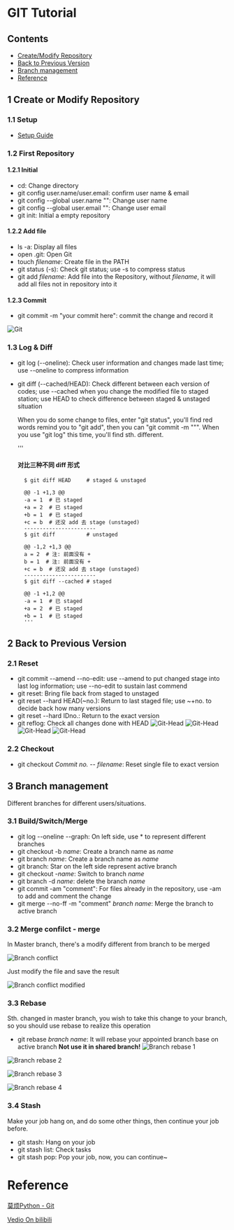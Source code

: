 # GIT Tutorial
## Contents  
- [Create/Modify Repository](#1-create-or-modify-repository)  
- [Back to Previous Version](#2-back-to-previous-version)
- [Branch management](#3-branch-management)
- [Reference](#reference)
## 1 Create or Modify Repository
### 1.1 Setup
- [Setup Guide](https://morvanzhou.github.io/tutorials/others/git/1-2-install/)

### 1.2 First Repository
#### 1.2.1 Initial
- cd: Change directory
- git config user.name/user.email: confirm user name & email
- git config --global user.name "": Change user name
- git config --global user.email "": Change user email
- git init: Initial a empty repository

#### 1.2.2 Add file
- ls -a: Display all files
- open .git: Open Git
- touch *filename*: Create file in the PATH
- git status (-s): Check git status; use -s to compress status
- git add *filename*: Add file into the Repository, without *filename*, it will add all files not in repository into it

#### 1.2.3 Commit
- git commit -m "your commit here": commit the change and record it

![Git](https://raw.githubusercontent.com/leapoldzhu/Study-Note/master/Git/img/Chapter1/gitprocess.png  "Git Process")

### 1.3 Log & Diff
- git log (--oneline): Check user information and changes made last time; use --oneline to compress information
- git diff (--cached/HEAD): Check different between each version of codes; use --cached when you change the modified file to staged station; use HEAD to check difference between staged & unstaged situation

    When you do some change to files, enter "git status", you'll find red words remind you to "git add", then you can "git commit -m """. When you use "git log" this time, you'll find sth. different.

    '''
    #### 对比三种不同 diff 形式
        $ git diff HEAD     # staged & unstaged

        @@ -1 +1,3 @@
        -a = 1  # 已 staged
        +a = 2  # 已 staged
        +b = 1  # 已 staged
        +c = b  # 还没 add 去 stage (unstaged)
        -----------------------
        $ git diff          # unstaged

        @@ -1,2 +1,3 @@
        a = 2  # 注: 前面没有 +
        b = 1  # 注: 前面没有 +
        +c = b  # 还没 add 去 stage (unstaged)
        -----------------------
        $ git diff --cached # staged

        @@ -1 +1,2 @@
        -a = 1  # 已 staged
        +a = 2  # 已 staged
        +b = 1  # 已 staged
        '''
    
## 2 Back to Previous Version
### 2.1 Reset
- git commit --amend --no-edit: use --amend to put changed stage into last log information; use --no-edit to sustain last commend
- git reset: Bring file back from staged to unstaged
- git reset --hard HEAD(~no.): Return to last staged file; use ~+no. to decide back how many versions
- git reset --hard IDno.: Return to the exact version
- git reflog: Check all changes done with HEAD
![Git-Head](https://raw.githubusercontent.com/leapoldzhu/Study-Note/master/Git/img/Chapter2/2-2-1.png "Git Head-1")
![Git-Head](https://raw.githubusercontent.com/leapoldzhu/Study-Note/master/Git/img/Chapter2/2-2-2.png "Git Head-2")
![Git-Head](https://raw.githubusercontent.com/leapoldzhu/Study-Note/master/Git/img/Chapter2/2-2-3.png "Git Head-3")
![Git-Head](https://raw.githubusercontent.com/leapoldzhu/Study-Note/master/Git/img/Chapter2/2-2-4.png "Git Head-4m")

### 2.2 Checkout
- git checkout *Commit no.* -- *filename*: Reset single file to exact version

## 3 Branch management
Different branches for different users/situations.
### 3.1 Build/Switch/Merge
- git log --oneline --graph: On left side, use * to represent different branches
- git checkout -b *name*: Create a branch name as *name*
- git branch *name*: Create a branch name as *name*
- git branch: Star on the left side represent active branch
- git checkout -*name*: Switch to branch *name*
- git branch -d *name*: delete the branch *name*
- git commit -am "comment": For files already in the repository, use -am to add and comment the change
- git merge --no-ff -m "comment" *branch name*: Merge the branch to active branch

### 3.2 Merge confilct - merge
In Master branch, there's a modify different from branch to be merged

![Branch conflict](https://raw.githubusercontent.com/leapoldzhu/Study-Note/master/Git/img/Chapter3/Branchconflict.png "Branch conflict")

Just modify the file and save the result

![Branch conflict modified](https://raw.githubusercontent.com/leapoldzhu/Study-Note/master/Git/img/Chapter3/ConfilctModified.png "Branch conflict modified")

### 3.3 Rebase
Sth. changed in master branch, you wish to take this change to your branch, so you should use rebase to realize this operation
- git rebase *branch name*: It will rebase your appointed branch base on active branch 
**Not use it in shared branch!**
![Branch rebase 1](https://raw.githubusercontent.com/leapoldzhu/Study-Note/master/Git/img/Chapter3/4-3-1.png "Branch rebase 1")

![Branch rebase 2](https://raw.githubusercontent.com/leapoldzhu/Study-Note/master/Git/img/Chapter3/4-3-2.png "Branch rebase 2")

![Branch rebase 3](https://raw.githubusercontent.com/leapoldzhu/Study-Note/master/Git/img/Chapter3/4-3-3.png "Branch rebase 3")

![Branch rebase 4](https://raw.githubusercontent.com/leapoldzhu/Study-Note/master/Git/img/Chapter3/4-3-4.png "Branch rebase 4")

### 3.4 Stash
Make your job hang on, and do some other things, then continue your job before.
- git stash: Hang on your job
- git stash list: Check tasks
- git stash pop: Pop your job, now, you can continue~

# Reference
[莫烦Python - Git](https://morvanzhou.github.io/tutorials/others/git/)

[Vedio On bilibili](https://www.bilibili.com/video/av16377923)
